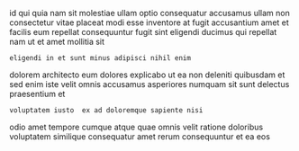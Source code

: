 <!--
title: Customer-focused zero administration analyzer
author: Meaghan
date: 2015-01-19-1332
link: 2015-01-19-1332-customer-focused-zero-administration-analyzer
tags: [Windows,UX,Linux,NPM]
-->

 id qui quia nam sit molestiae ullam optio consequatur
accusamus ullam non consectetur vitae placeat modi
esse inventore at fugit accusantium amet et facilis eum
repellat consequuntur fugit
sint eligendi ducimus qui repellat
nam ut et amet mollitia sit
 	eligendi in et sunt minus adipisci nihil enim
dolorem architecto eum dolores explicabo ut ea non deleniti quibusdam
et sed enim iste velit
omnis accusamus asperiores numquam sit sunt
delectus praesentium et
 	voluptatem iusto  ex ad doloremque sapiente nisi
 odio amet tempore
cumque atque quae omnis velit ratione doloribus voluptatem similique
consequatur amet rerum consequuntur et ea eos